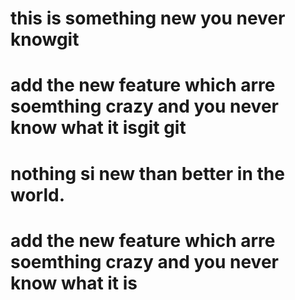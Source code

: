 # this is something new you never knowgit

# add the new feature which arre soemthing crazy and you never know what it isgit git 
# nothing si new than better in the world.
# add the new feature which arre soemthing crazy and you never know what it is